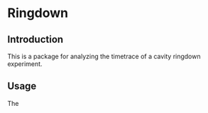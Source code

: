 # Ringdown 

## Introduction 

This is a package for analyzing the timetrace of a cavity ringdown experiment.

## Usage

The 
